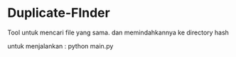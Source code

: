 # Duplicate-FInder
Tool untuk mencari file yang sama. dan memindahkannya ke directory hash

untuk menjalankan : python main.py
